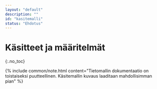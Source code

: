 ```yaml
---
layout: "default"
description: ""
id: "kasitemalli"
status: "Ehdotus"
---
```


# Käsitteet ja määritelmät
{:.no_toc}

{% include common/note.html content="Tietomallin dokumentaatio on toistaiseksi puutteellinen. Käsitemallin kuvaus laaditaan mahdollisimman pian" %}
